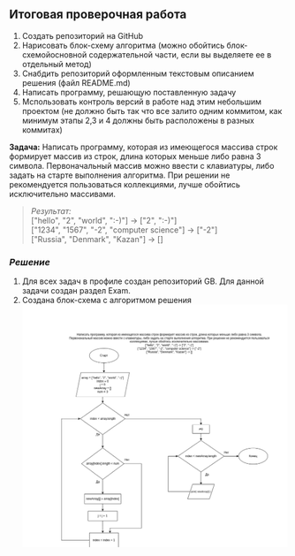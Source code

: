 ## Итоговая проверочная работа

1. Создать репозиторий на GitHub
2. Нарисовать блок-схему алгоритма (можно обойтись блок-схемойосновной содержательной части, если вы выделяете ее в отдельный метод)
3. Снабдить репозиторий оформленным текстовым описанием решения (файл README.md)
4. Написать программу, решающую поставленную задачу
5. Мспользовать контроль версий в работе над этим небольшим проектом (не должно быть так что все залито одним коммитом, как минимум этапы 2,3 и 4 должны быть расположены в разных коммитах)

**Задача:** 
Написать программу, которая из имеющегося массива строк формирует массив из строк, длина которых меньше либо равна 3 символа. Первоначальный массив можно ввести с клавиатуры, либо задать на старте выполнения алгоритма. При решении не рекомендуется пользоваться коллекциями, лучше обойтись исключительно массивами.

> *Результат:*  
>["hello", "2", "world", ":-)"] -> ["2", ":-)"]  
>["1234", "1567", "-2", "computer science"] -> ["-2"]  
>["Russia", "Denmark", "Kazan"] -> [] 
  

### *Решение*
1. Для всех задач в профиле создан репозиторий GB. Для данной задачи создан раздел Exam.
2. Создана блок-схема с алгоритмом решения
![Схема](sheme.png)